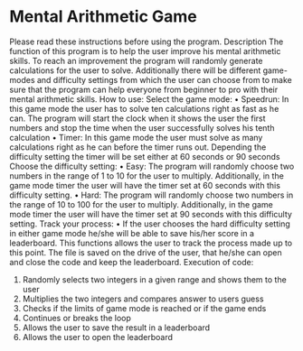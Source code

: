 # Mental Arithmetic Game
Please read these instructions before using the program.
Description
The function of this program is to help the user improve his mental arithmetic skills. To reach an improvement the program will randomly generate calculations for the user to solve. Additionally there will be different game-modes and difficulty settings from which the user can choose from to make sure that the program can help everyone from beginner to pro with their mental arithmetic skills.
How to use:
Select the game mode:
•	Speedrun: In this game mode the user has to solve ten calculations right as fast as he can. The program will start the clock when it shows the user the first numbers and stop the time when the user successfully solves his tenth calculation
•	Timer: In this game mode the user must solve as many calculations right as he can before the timer runs out. Depending the difficulty setting the timer will be set either at 60 seconds or 90 seconds
Choose the difficulty setting:
•	Easy: The program will randomly choose two numbers in the range of 1 to 10 for the user to multiply. Additionally, in the game mode timer the user will have the timer set at 60 seconds with this difficulty setting.
•	Hard: The program will randomly choose two numbers in the range of 10 to 100 for the user to multiply. Additionally, in the game mode timer the user will have the timer set at 90 seconds with this difficulty setting.
Track your process: 
•	If the user chooses the hard difficulty setting in either game mode he/she will be able to save his/her score in a leaderboard. This functions allows the user to track the process made up to this point. The file is saved on the drive of the user, that he/she can open and close the code and keep the leaderboard.
Execution of code:
1.	Randomly selects two integers in a given range and shows them to the user
2.	Multiplies the two integers and compares answer to users guess
3.	Checks if the limits of game mode is reached or if the game ends
4.	Continues or breaks the loop
5.	Allows the user to save the result in a leaderboard
6.	Allows the user to open the leaderboard
